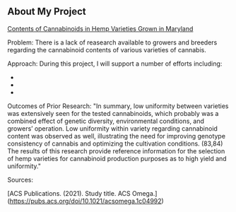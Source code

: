 ## About My Project

[Contents of Cannabinoids in Hemp Varieties Grown in Maryland](https://pubs.acs.org/doi/10.1021/acsomega.1c04992?ref=pdf)

Problem: There is a lack of reasearch available to growers and breeders regarding the cannabinoid contents of various varieties of cannabis.

Approach: During this project, I will support a number of efforts including:

  - 
  - 
  - 

Outcomes of Prior Research: "In summary, low uniformity between varieties was extensively seen for the tested cannabinoids, which probably was a combined effect of genetic diversity, environmental conditions, and growers’ operation. Low uniformity within variety regarding cannabinoid content was observed as well, illustrating the need for improving genotype consistency of cannabis and optimizing the cultivation conditions. (83,84) The results of this research provide reference information for the selection of hemp varieties for cannabinoid production purposes as to high yield and uniformity."


Sources:

[ACS Publications. (2021). Study title. ACS Omega.] (https://pubs.acs.org/doi/10.1021/acsomega.1c04992)


